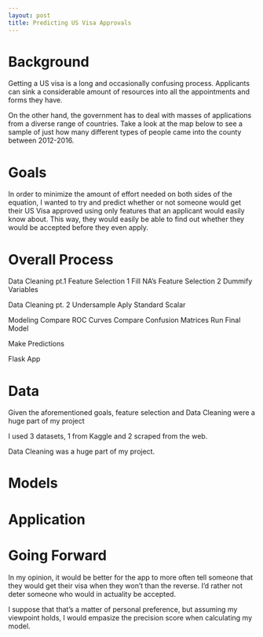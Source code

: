 ```yaml
---
layout: post
title: Predicting US Visa Approvals
---
```


# Background
Getting a US visa is a long and occasionally confusing process. Applicants can sink a considerable amount of resources into all the appointments and forms they have.

On the other hand, the government has to deal with masses of applications from a diverse range of countries. Take a look at the map below to see a sample of just how many different types of people came into the county between 2012-2016.

# Goals
In order to minimize the amount of effort needed on both sides of the equation, I wanted to try and predict whether or not someone would get their US Visa approved using only features that an applicant would easily know about. This way, they would easily be able to find out whether they would be accepted before they even apply.

# Overall Process
Data Cleaning pt.1
	Feature Selection 1
	Fill NA’s
	Feature Selection 2
	Dummify Variables

Data Cleaning pt. 2
Undersample
Aply Standard Scalar

Modeling
	Compare ROC Curves
	Compare Confusion Matrices
	Run Final Model

Make Predictions

Flask App

# Data
Given the aforementioned goals, feature selection and Data Cleaning were a huge part of my project

I used 3 datasets, 1 from Kaggle and 2 scraped from the web.

Data Cleaning was a huge part of my project.


# Models


# Application


# Going Forward
In my opinion, it would be better for the app to more often tell someone that they would get their visa when they won’t than the reverse. I’d rather not deter someone who would in actuality be accepted.

I suppose that that’s a matter of personal preference, but assuming my viewpoint holds, I would empasize the precision score when calculating my model.
